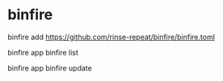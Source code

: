 # binfire

binfire add https://github.com/rinse-repeat/binfire/binfire.toml

binfire app binfire list

binfire app binfire update
